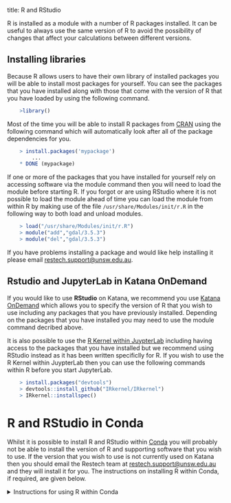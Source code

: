 title: R and RStudio

R is installed as a module with a number of R packages installed. It can be useful to always use the same version of R to avoid the possibility of changes that affect your
calculations between different versions.

## Installing libraries

Because R allows users to have their own library of installed packages you will be able to install most packages for yourself. You can see the packages that you have installed along with those
that come with the version of R that you have loaded by using the following command.

``` r
    >library()
```

Most of the time you will be able to install R packages from [CRAN](https://cran.r-project.org/web/packages/index.html) using the following command which will automatically
look after all of the package dependencies for you.

``` r
    > install.packages('mypackage')
        ...
    * DONE (mypackage)
```

If one or more of the packages that you have installed for yourself rely on accessing software via the module command then you will need to load the module before starting R. If you forgot or are
using RStudio where it is not possible to load the module ahead of time you can load the module from within R by making use of the file `/usr/share/Modules/init/r.R` in the following way to
both load and unload modules.

``` r
    > load("/usr/share/Modules/init/r.R")
    > module("add","gdal/3.5.3")
	> module("del","gdal/3.5.3")
```

If you have problems installing a package and would like help installing it please email [restech.support@unsw.edu.au](mailto:restech.support@unsw.edu.au).

## Rstudio and JupyterLab in Katana OnDemand

If you would like to use **RStudio** on Katana, we recommend you use [Katana OnDemand](../using_katana/ondemand.md) which allows you to specify the version of R that you
wish to use including any packages that you have previously installed. Depending on the packages that you have installed you may need to use the module command decribed above.

It is also possible to use the [R Kernel within JuypterLab](../software/jupyter-notebooks/) including having access to the packages that you have installed
but we recommend using RStudio instead as it has been written specificlly for R. If you wish to use the R Kernel within JuypterLab then you can use the following commands within R before you
start JupyterLab. 

``` r
    > install.packages("devtools")
    > devtools::install_github("IRkernel/IRkernel")
    > IRkernel::installspec()
```

# R and RStudio in Conda

Whilst it is possible to install R and RStudio within [Conda](../software/python/) you will probably not be able to install the version of R and supporting software that you wish to use.
If the version that you wish to use is not currently used on Katana then you should email the Restech team at [restech.support@unsw.edu.au](mailto:restech.support@unsw.edu.au) and they will install it for you.
The instructions on installing R within Conda, if required, are given below.

<details>

<summary>Instructions for using R within Conda</summary>

!!! r
    Using Conda to install complex software such as R or Rstudio which have a large number of dependencies may not provide provide you a recent version.

If you wish to install R as part of a Conda environment then you can use the following commands to install R in a new repository called R_software after . This may be the
easiest approach to take if you need to use a version of R that is not installed on Katana or a specialised collection of packages like [BioConductor](https://www.bioconductor.org/). If you 
are having trouble figuring out which approach to take please email the Restech team at [restech.support@unsw.edu.au](mailto:restech.support@unsw.edu.au).

``` bash
    conda create --name R_software
	conda activate R_software
    conda install R
```

If you then want to use RStudio you can install it using the following command: 

```
    conda install RStudio
```

If there is a conflict between the installed Conda packages then you can create a new Conda environment using the following commands:

``` bash
    conda create --name RStudio
	conda activate RStudio
    conda install RStudio
```

Once RStudio has been installed you can start a **FastX Desktop** with your required resources, open a terminal window by clicking on the icon at the top of the screen.
Once the terminal opens you can then activate your Conda environment and then use the following command to start RStudio:

``` bash
    rstudio
```

</details>